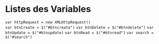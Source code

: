 # Listes des Variables
`var httpRequest = new XMLHttpRequest()`  
`var btnCreate = $("#btncreate")`
`var btnDelete = $("#btndelete")`
`var btnUpdate = $("#btnupdate)`
`var btnRead = $("#btnread")`
`var search = $("#search")`
 
